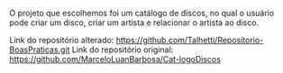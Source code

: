 O projeto que escolhemos foi um catálogo de discos, no qual o usuário pode criar um disco, criar um artista e relacionar o artista ao disco.

Link do repositório alterado: https://github.com/Talhetti/Repositorio-BoasPraticas.git
Link do repositório original: https://github.com/MarceloLuanBarbosa/Cat-logoDiscos
